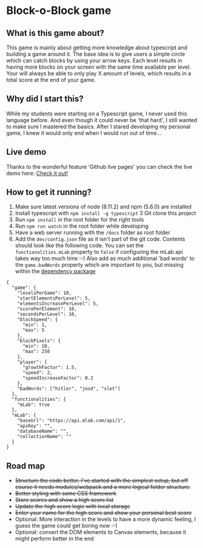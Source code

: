 # Block-o-Block game

## What is this game about?
This game is mainly about getting more knowledge about typescript and
building a game around it. The base idea is to give users a simple circle
which can catch blocks by using your arrow keys. Each level results in
having more blocks on your screen with the same time available per level.
Your will always be able to only play X amount of levels, which results
in a total score at the end of your game.

## Why did I start this?
While my students were starting on a Typescript game, I never used this
language before. And even though it could never be 'that hard', I still
wanted to make sure I mastered the basics. After I stared developing my
personal game, I knew it would only end when I would run out of time...

## Live demo
Thanks to the wonderful feature 'Github live pages' you can check the live
demo here: [Check it out!](https://block-o-block.antwan.eu)

## How to get it running?
1. Make sure latest versions of node (8.11.2) and npm (5.6.0) are installed
2. Install typescript with `npm install -g typescript`
3  Git clone this project
3. Run `npm install` in the root folder for the right tools
4. Run `npm run watch` in the root folder while developing
5. Have a web server running with the `/docs` folder as root folder
6. Add the `dev/config.json` file as it isn't part of the git code. Contents
should look like the following code. You can set the `functionalities.mLab`
property to `false` if configuring the mLab api takes way too much time :-)
Also add as much additional 'bad words' to the `game.badWords` property which
are important to you, but missing within the
[dependency package](https://github.com/web-mech/badwords/blob/master/lib/lang.json)
```
{
  "game": {
    "levelsPerGame": 10,
    "startElementsPerLevel": 5,
    "elementsIncreasePerLevel": 5,
    "scorePerElement": 10,
    "secondsPerLevel": 10,
    "blockSpeed": {
      "min": 1,
      "max": 5
    },
    "blockPixels": {
      "min": 10,
      "max": 250
    },
    "player": {
      "growthFactor": 1.5,
      "speed": 2,
      "speedIncreaseFactor": 0.2
    },
    "badWords": ["hitler", "jood", "slet"]
  },
  "functionalities": {
    "mLab": true
  },
  "mLab": {
    "baseUrl": "https://api.mlab.com/api/1",
    "apiKey": "",
    "databaseName": "",
    "collectionName": ""
  }
}
```

## Road map
* ~~Structure the code better. I've started with the simplest setup, but
off course it needs modules/webpack and a more logical folder structure.~~
* ~~Better styling with some CSS framework~~
* ~~Store scores and show a high score list~~
* ~~Update the high score logic with local storage~~
* ~~Enter your name for the high score and show your personal best score~~
* Optional: More interaction in the levels to have a more dynamic feeling,
I guess the game could get boring now :-)
* Optional: convert the DOM elements to Canvas elements, because it might
perform better in the end
